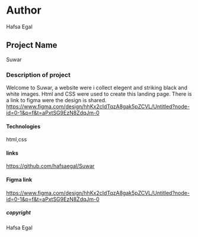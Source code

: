 # Author

Hafsa Egal

## Project Name

Suwar

### Description of project

Welcome to Suwar, a website were i collect elegent and striking black and white images. Html and CSS were used to create this landing page. There is a link to figma were the design is shared. https://www.figma.com/design/hhKx2cIdTqzA8gak5pZCVL/Untitled?node-id=0-1&p=f&t=aPxtSG9EzN8ZdqJm-0

#### Technologies

html,css

#### links

https://github.com/hafsaegal/Suwar

#### Figma link

https://www.figma.com/design/hhKx2cIdTqzA8gak5pZCVL/Untitled?node-id=0-1&p=f&t=aPxtSG9EzN8ZdqJm-0

##### copyright

Hafsa Egal
